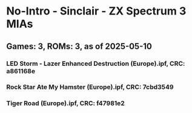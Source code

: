 # No-Intro - Sinclair - ZX Spectrum 3 MIAs
## Games: 3, ROMs: 3, as of 2025-05-10

### LED Storm - Lazer Enhanced Destruction (Europe).ipf, CRC: a861168e
### Rock Star Ate My Hamster (Europe).ipf, CRC: 7cbd3549
### Tiger Road (Europe).ipf, CRC: f47981e2
